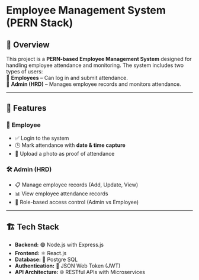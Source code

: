 # Employee Management System (PERN Stack)

## 📝 Overview
This project is a **PERN-based Employee Management System** designed for handling employee attendance and monitoring. The system includes two types of users:  
🔹 **Employees** – Can log in and submit attendance.  
🔹 **Admin (HRD)** – Manages employee records and monitors attendance.

---

## 🚀 Features

### 👤 Employee
- ✅ Login to the system  
- 🕒 Mark attendance with **date & time capture**  
- 📸 Upload a photo as proof of attendance  

### 🛠️ Admin (HRD)
- 📋 Manage employee records (Add, Update, View)  
- 📊 View employee attendance records  
- 🔐 Role-based access control (Admin vs Employee)  

---

## 🏗️ Tech Stack
- **Backend:** 🟢 Node.js with Express.js  
- **Frontend:** ⚛️ React.js  
- **Database:** 🍃 Postgre SQL  
- **Authentication:** 🔑 JSON Web Token (JWT)  
- **API Architecture:** 🌐 RESTful APIs with Microservices  

